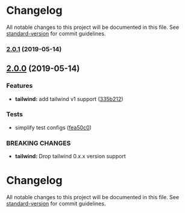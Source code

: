 # Changelog

All notable changes to this project will be documented in this file. See [standard-version](https://github.com/conventional-changelog/standard-version) for commit guidelines.

### [2.0.1](https://github.com/buz-zard/tailwind-bootstrap-grid/compare/v2.0.0...v2.0.1) (2019-05-14)

## [2.0.0](https://github.com/buz-zard/tailwind-bootstrap-grid/compare/v1.2.0...v2.0.0) (2019-05-14)

### Features

- **tailwind:** add tailwind v1 support ([335b212](https://github.com/buz-zard/tailwind-bootstrap-grid/commit/335b212))

### Tests

- simplify test configs ([fea50c0](https://github.com/buz-zard/tailwind-bootstrap-grid/commit/fea50c0))

### BREAKING CHANGES

- **tailwind:** Drop tailwind 0.x.x version support

# Changelog

All notable changes to this project will be documented in this file. See [standard-version](https://github.com/conventional-changelog/standard-version) for commit guidelines.

